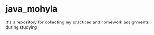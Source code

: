 # java_mohyla
It's a repository for collecting my practices and homework assignments during studying
